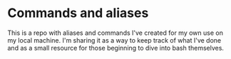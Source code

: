 # Commands and aliases

This is a repo with aliases and commands I've created for my own use on my local machine. I'm sharing it as a way to keep track of what I've done and as a small resource for those beginning to dive into bash themselves.

